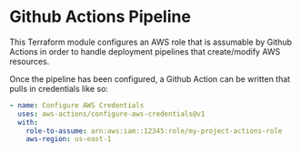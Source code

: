 Github Actions Pipeline
=======================

This Terraform module configures an AWS role that is assumable by Github Actions in order to handle deployment pipelines that create/modify AWS resources.

Once the pipeline has been configured, a Github Action can be written that pulls in credentials like so:

```yaml
- name: Configure AWS Credentials
  uses: aws-actions/configure-aws-credentials@v1
  with:
    role-to-assume: arn:aws:iam::12345:role/my-project-actions-role
    aws-region: us-east-1
```